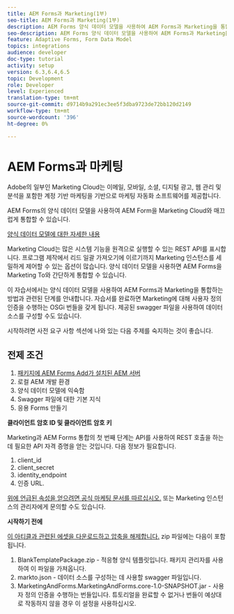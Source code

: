 ```yaml
---
title: AEM Forms과 Marketing(1부)
seo-title: AEM Forms과 Marketing(1부)
description: AEM Forms 양식 데이터 모델을 사용하여 AEM Forms과 Marketing을 통합하는 자습서입니다.
seo-description: AEM Forms 양식 데이터 모델을 사용하여 AEM Forms과 Marketing을 통합하는 자습서입니다.
feature: Adaptive Forms, Form Data Model
topics: integrations
audience: developer
doc-type: tutorial
activity: setup
version: 6.3,6.4,6.5
topic: Development
role: Developer
level: Experienced
translation-type: tm+mt
source-git-commit: d9714b9a291ec3ee5f3dba9723de72bb120d2149
workflow-type: tm+mt
source-wordcount: '396'
ht-degree: 0%

---
```



# AEM Forms과 마케팅

Adobe의 일부인 Marketing Cloud는 이메일, 모바일, 소셜, 디지털 광고, 웹 관리 및 분석을 포함한 계정 기반 마케팅을 기반으로 마케팅 자동화 소프트웨어를 제공합니다.

AEM Forms의 양식 데이터 모델을 사용하여 AEM Form을 Marketing Cloud와 매끄럽게 통합할 수 있습니다.

[양식 데이터 모델에 대한 자세한 내용](https://helpx.adobe.com/experience-manager/6-5/forms/using/data-integration.html)

Marketing Cloud는 많은 시스템 기능을 원격으로 실행할 수 있는 REST API를 표시합니다. 프로그램 제작에서 리드 일괄 가져오기에 이르기까지 Marketing 인스턴스를 세밀하게 제어할 수 있는 옵션이 많습니다. 양식 데이터 모델을 사용하면 AEM Forms을 Marketing To와 간단하게 통합할 수 있습니다.

이 자습서에서는 양식 데이터 모델을 사용하여 AEM Forms과 Marketing을 통합하는 방법과 관련된 단계를 안내합니다. 자습서를 완료하면 Marketing에 대해 사용자 정의 인증을 수행하는 OSGi 번들을 갖게 됩니다. 제공된 swagger 파일을 사용하여 데이터 소스를 구성할 수도 있습니다.

시작하려면 사전 요구 사항 섹션에 나와 있는 다음 주제를 숙지하는 것이 좋습니다.

## 전제 조건

1. [패키지에 AEM Forms Add가 설치된 AEM 서버](/help/forms/adaptive-forms/installing-aem-form-on-windows-tutorial-use.md)
1. 로컬 AEM 개발 환경
1. 양식 데이터 모델에 익숙함
1. Swagger 파일에 대한 기본 지식
1. 응용 Forms 만들기

**클라이언트 암호 ID 및 클라이언트 암호 키**

Marketing과 AEM Forms 통합의 첫 번째 단계는 API를 사용하여 REST 호출을 하는 데 필요한 API 자격 증명을 얻는 것입니다. 다음 정보가 필요합니다.

1. client_id
1. client_secret
1. identity_endpoint
1. 인증 URL.

[위에 언급된 속성을 얻으려면 공식 마케팅 문서를 따르십시오.](https://developers.marketo.com/rest-api/) 또는 Marketing 인스턴스의 관리자에게 문의할 수도 있습니다.

**시작하기 전에**

[이 아티클과 관련된 에셋을 다운로드하고 압축을 해제합니다.](assets/aemformsandmarketo.zip) zip 파일에는 다음이 포함됩니다.

1. BlankTemplatePackage.zip - 적응형 양식 템플릿입니다. 패키지 관리자를 사용하여 이 파일을 가져옵니다.
1. markto.json - 데이터 소스를 구성하는 데 사용할 swagger 파일입니다.
1. MarketingAndForms.MarketingAndForms.core-1.0-SNAPSHOT.jar - 사용자 정의 인증을 수행하는 번들입니다. 튜토리얼을 완료할 수 없거나 번들이 예상대로 작동하지 않을 경우 이 설정을 사용하십시오.
